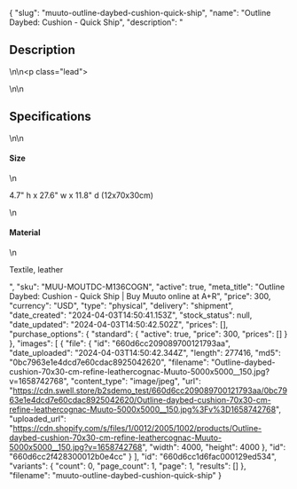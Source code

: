 {
  "slug": "muuto-outline-daybed-cushion-quick-ship",
  "name": "Outline Daybed: Cushion - Quick Ship",
  "description": "<h2>Description</h2>\n<!-- split -->\n<p class=\"lead\"> </p>\n<!-- split -->\n<h2>Specifications</h2>\n<!-- split -->\n<h4>Size</h4>\n<p>4.7\" h x 27.6\" w x 11.8\" d (12x70x30cm)</p>\n<h4>Material</h4>\n<p>Textile, leather</p>",
  "sku": "MUU-MOUTDC-M136COGN",
  "active": true,
  "meta_title": "Outline Daybed: Cushion - Quick Ship | Buy Muuto online at A+R",
  "price": 300,
  "currency": "USD",
  "type": "physical",
  "delivery": "shipment",
  "date_created": "2024-04-03T14:50:41.153Z",
  "stock_status": null,
  "date_updated": "2024-04-03T14:50:42.502Z",
  "prices": [],
  "purchase_options": {
    "standard": {
      "active": true,
      "price": 300,
      "prices": []
    }
  },
  "images": [
    {
      "file": {
        "id": "660d6cc209089700121793aa",
        "date_uploaded": "2024-04-03T14:50:42.344Z",
        "length": 277416,
        "md5": "0bc7963e1e4dcd7e60cdac8925042620",
        "filename": "Outline-daybed-cushion-70x30-cm-refine-leathercognac-Muuto-5000x5000__150.jpg?v=1658742768",
        "content_type": "image/jpeg",
        "url": "https://cdn.swell.store/b2sdemo_test/660d6cc209089700121793aa/0bc7963e1e4dcd7e60cdac8925042620/Outline-daybed-cushion-70x30-cm-refine-leathercognac-Muuto-5000x5000__150.jpg%3Fv%3D1658742768",
        "uploaded_url": "https://cdn.shopify.com/s/files/1/0012/2005/1002/products/Outline-daybed-cushion-70x30-cm-refine-leathercognac-Muuto-5000x5000__150.jpg?v=1658742768",
        "width": 4000,
        "height": 4000
      },
      "id": "660d6cc2f428300012b0e4cc"
    }
  ],
  "id": "660d6cc1d6fac000129ed534",
  "variants": {
    "count": 0,
    "page_count": 1,
    "page": 1,
    "results": []
  },
  "filename": "muuto-outline-daybed-cushion-quick-ship"
}